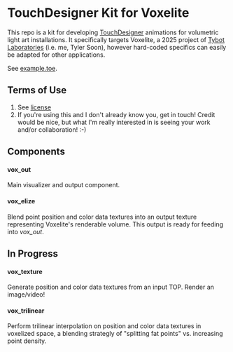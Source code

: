 # TouchDesigner Kit for Voxelite

This repo is a kit for developing [TouchDesigner](https://derivative.ca/) animations for volumetric light art installations. It specifically targets Voxelite, a 2025 project of [Tybot Laboratories](https://tybot.ca) (i.e. me, Tyler Soon), however hard-coded specifics can easily be adapted for other applications.

See [example.toe](example.toe).

## Terms of Use

1. See [license](LICENSE)
2. If you're using this and I don't already know you, get in touch! Credit would be nice, but what I'm really interested in is seeing your work and/or collaboration! :-)

## Components

#### vox_out

Main visualizer and output component.

#### vox_elize

Blend point position and color data textures into an output texture representing Voxelite's renderable volume. This output is ready for feeding into _vox_out_.

## In Progress

#### vox_texture

Generate position and color data textures from an input TOP. Render an image/video!

#### vox_trilinear

Perform trilinear interpolation on position and color data textures in voxelized space, a blending strategly of "splitting fat points" vs. increasing point density.
